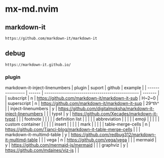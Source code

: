 # mx-md.nvim

## markdown-it

```
https://github.com/markdown-it/markdown-it
```

## debug

```
https://markdown-it.github.io/
```

### plugin

markdown-it-inject-linenumbers
| plugin                    | suport | github                                                            | example |
| ----------------          | ------ | ------------------------------------------------                  | ------- |
| subscript                 | n      | <https://github.com/markdown-it/markdown-it-sub>                  | H~2~0   |
| superscript               | n      | <https://github.com/markdown-it/markdown-it-sup>                  | 29^th^  |
| inject-linenumbers        | y      | <https://github.com/digitalmoksha/markdown-it-inject-linenumbers> |         |
| typst                     | y      | <https://github.com/Xecades/markdown-it-typst>                    |         |
| footnote                  |        |                                                                   |         |
| definition list           |        |                                                                   |         |
| abbreviation              |        |                                                                   |         |
| emoji                     |        |                                                                   |         |
| custom container          |        |                                                                   |         |
| insert                    |        |                                                                   |         |
| mark                      |        |                                                                   |         |
| table-merge-cells         | n      | <https://github.com/Tianci-blog/markdown-it-table-merge-cells>    |         |
| markdown-it-multimd-table | y      | <https://github.com/redbug312/markdown-it-multimd-table>          |         |
| vega                      | n      | https://github.com/vega/vega                                      |         |
| mermaid                   | y      | https://github.com/mermaid-js/mermaid                             |         |
| graphviz                  | y      | https://github.com/mdaines/viz-js                                 |         |
